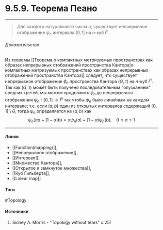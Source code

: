 # 9.5.9. Теорема Пеано
***
>Для каждого натурального числа $n$, существует непрерывное отображение $\psi_{n}$ интервала $[0,1]$ на $n$-куб $I^{n}$.

###### Доказательство
Из теоремы [[Теорема о компактных метризуемых пространствах как образах непрерывных отображений пространства Кантора|о компактных метризуемых пространствах как образах непрерывных отображений пространства Кантора]] следует, что существует непрерывное отображение $\phi_{n}$ пространства Кантора $(G,\tau)$ на $n$-куб $I^{n}$. Так как $(G,\tau)$ может быть получено последовательным "опусканием" средних третей, мы можем продолжить $\phi_{n}$ до непрерывного отображения $\psi_{n}:[0,1]\to I^{n}$ так чтобы $\psi_{n}$ было линейным на каждом интервале; т.е. если $(a,b)$ один из открытых интервалов содержащий $[0,1]\setminus G$, тогда $\psi_{n}$ определяется на $(a,b)$ как
$$
\psi_{n}(\alpha a+(1-\alpha)b)=\alpha\psi_{n}(a)+(1-\alpha)\psi_{n}(b),\quad0\le\alpha\le1
$$
***
#### Линки
- [[Function(mapping)]],
- [[Непрерывное отображение]],
- [[Интервал]],
- [[Множество Кантора]],
- [[Открытое и замкнутое множества]],
- [[Куб Гильберта]],
- [[Linear map]]
#### Тэги
 #Topology 
#### Источники
1. Sidney A. Morris - "Topology without tears" c.251